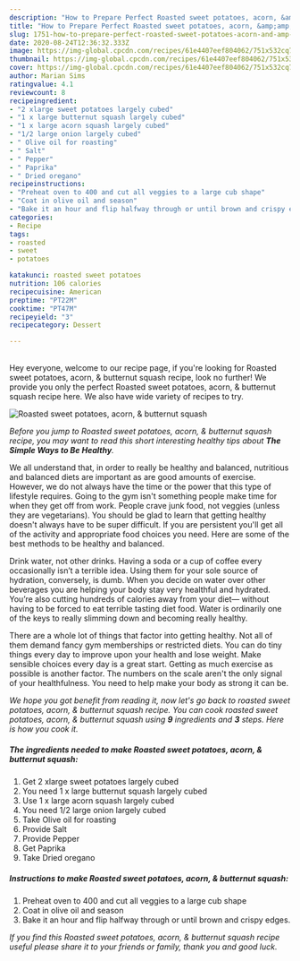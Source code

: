 ```yaml
---
description: "How to Prepare Perfect Roasted sweet potatoes, acorn, &amp;amp; butternut squash"
title: "How to Prepare Perfect Roasted sweet potatoes, acorn, &amp;amp; butternut squash"
slug: 1751-how-to-prepare-perfect-roasted-sweet-potatoes-acorn-and-amp-butternut-squash
date: 2020-08-24T12:36:32.333Z
image: https://img-global.cpcdn.com/recipes/61e4407eef804062/751x532cq70/roasted-sweet-potatoes-acorn-butternut-squash-recipe-main-photo.jpg
thumbnail: https://img-global.cpcdn.com/recipes/61e4407eef804062/751x532cq70/roasted-sweet-potatoes-acorn-butternut-squash-recipe-main-photo.jpg
cover: https://img-global.cpcdn.com/recipes/61e4407eef804062/751x532cq70/roasted-sweet-potatoes-acorn-butternut-squash-recipe-main-photo.jpg
author: Marian Sims
ratingvalue: 4.1
reviewcount: 8
recipeingredient:
- "2 xlarge sweet potatoes largely cubed"
- "1 x large butternut squash largely cubed"
- "1 x large acorn squash largely cubed"
- "1/2 large onion largely cubed"
- " Olive oil for roasting"
- " Salt"
- " Pepper"
- " Paprika"
- " Dried oregano"
recipeinstructions:
- "Preheat oven to 400 and cut all veggies to a large cub shape"
- "Coat in olive oil and season"
- "Bake it an hour and flip halfway through or until brown and crispy edges."
categories:
- Recipe
tags:
- roasted
- sweet
- potatoes

katakunci: roasted sweet potatoes 
nutrition: 106 calories
recipecuisine: American
preptime: "PT22M"
cooktime: "PT47M"
recipeyield: "3"
recipecategory: Dessert

---
```

<br>
Hey everyone, welcome to our recipe page, if you're looking for Roasted sweet potatoes, acorn, &amp; butternut squash recipe, look no further! We provide you only the perfect Roasted sweet potatoes, acorn, &amp; butternut squash recipe here. We also have wide variety of recipes to try.
<br>


![Roasted sweet potatoes, acorn, &amp; butternut squash](https://img-global.cpcdn.com/recipes/61e4407eef804062/751x532cq70/roasted-sweet-potatoes-acorn-butternut-squash-recipe-main-photo.jpg)

<i>Before you jump to Roasted sweet potatoes, acorn, &amp; butternut squash recipe, you may want to read this short interesting healthy tips about <strong>The Simple Ways to Be Healthy</strong>.</i>

We all understand that, in order to really be healthy and balanced, nutritious and balanced diets are important as are good amounts of exercise. However, we do not always have the time or the power that this type of lifestyle requires. Going to the gym isn't something people make time for when they get off from work. People crave junk food, not veggies (unless they are vegetarians). You should be glad to learn that getting healthy doesn't always have to be super difficult. If you are persistent you'll get all of the activity and appropriate food choices you need. Here are some of the best methods to be healthy and balanced.

Drink water, not other drinks. Having a soda or a cup of coffee every occasionally isn’t a terrible idea. Using them for your sole source of hydration, conversely, is dumb. When you decide on water over other beverages you are helping your body stay very healthful and hydrated. You’re also cutting hundreds of calories away from your diet— without having to be forced to eat terrible tasting diet food. Water is ordinarily one of the keys to really slimming down and becoming really healthy.

There are a whole lot of things that factor into getting healthy. Not all of them demand fancy gym memberships or restricted diets. You can do tiny things every day to improve upon your health and lose weight. Make sensible choices every day is a great start. Getting as much exercise as possible is another factor. The numbers on the scale aren't the only signal of your healthfulness. You need to help make your body as strong it can be. 


<i>We hope you got benefit from reading it, now let's go back to roasted sweet potatoes, acorn, &amp; butternut squash recipe. You can cook roasted sweet potatoes, acorn, &amp; butternut squash using <strong>9</strong> ingredients and <strong>3</strong> steps. Here is how you cook it.
</i>

##### The ingredients needed to make Roasted sweet potatoes, acorn, &amp; butternut squash:

1. Get 2 xlarge sweet potatoes largely cubed
1. You need 1 x large butternut squash largely cubed
1. Use 1 x large acorn squash largely cubed
1. You need 1/2 large onion largely cubed
1. Take  Olive oil for roasting
1. Provide  Salt
1. Provide  Pepper
1. Get  Paprika
1. Take  Dried oregano


##### Instructions to make Roasted sweet potatoes, acorn, &amp; butternut squash:

1. Preheat oven to 400 and cut all veggies to a large cub shape
1. Coat in olive oil and season
1. Bake it an hour and flip halfway through or until brown and crispy edges.


<i>If you find this Roasted sweet potatoes, acorn, &amp; butternut squash recipe useful please share it to your friends or family, thank you and good luck.</i>
